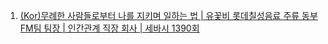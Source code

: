 1. [(Kor)무례한 사람들로부터 나를 지키며 일하는 법 | 유꽃비 롯데칠성음료 주류 동부FM팀 팀장 | 인간관계 직장 회사 | 세바시 1390회](https://youtu.be/Ath5x8l_wQs)